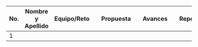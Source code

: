 | No. | Nombre y Apellido                | Equipo/Reto |   | Propuesta|   | Avances |   |Reporte |
|-----|----------------------------------|-------------|---|----------|---|---------|---|--------|
| 1   | 
